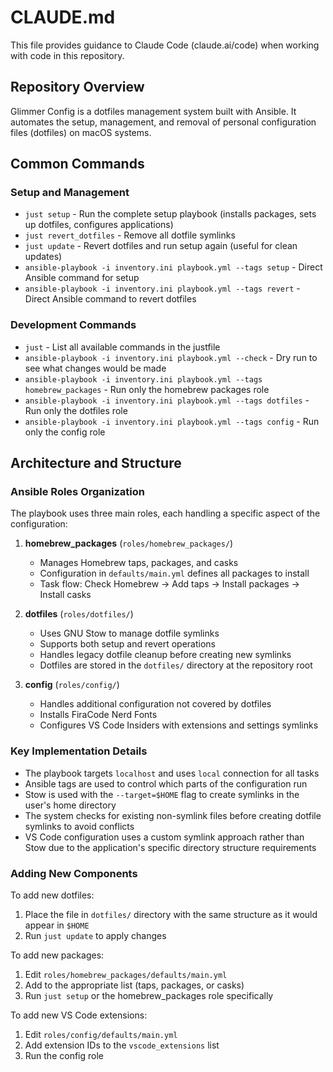 # CLAUDE.md

This file provides guidance to Claude Code (claude.ai/code) when working with code in this repository.

## Repository Overview

Glimmer Config is a dotfiles management system built with Ansible. It automates the setup, management, and removal of personal configuration files (dotfiles) on macOS systems.

## Common Commands

### Setup and Management
- `just setup` - Run the complete setup playbook (installs packages, sets up dotfiles, configures applications)
- `just revert_dotfiles` - Remove all dotfile symlinks
- `just update` - Revert dotfiles and run setup again (useful for clean updates)
- `ansible-playbook -i inventory.ini playbook.yml --tags setup` - Direct Ansible command for setup
- `ansible-playbook -i inventory.ini playbook.yml --tags revert` - Direct Ansible command to revert dotfiles

### Development Commands
- `just` - List all available commands in the justfile
- `ansible-playbook -i inventory.ini playbook.yml --check` - Dry run to see what changes would be made
- `ansible-playbook -i inventory.ini playbook.yml --tags homebrew_packages` - Run only the homebrew packages role
- `ansible-playbook -i inventory.ini playbook.yml --tags dotfiles` - Run only the dotfiles role
- `ansible-playbook -i inventory.ini playbook.yml --tags config` - Run only the config role

## Architecture and Structure

### Ansible Roles Organization
The playbook uses three main roles, each handling a specific aspect of the configuration:

1. **homebrew_packages** (`roles/homebrew_packages/`)
   - Manages Homebrew taps, packages, and casks
   - Configuration in `defaults/main.yml` defines all packages to install
   - Task flow: Check Homebrew → Add taps → Install packages → Install casks

2. **dotfiles** (`roles/dotfiles/`)
   - Uses GNU Stow to manage dotfile symlinks
   - Supports both setup and revert operations
   - Handles legacy dotfile cleanup before creating new symlinks
   - Dotfiles are stored in the `dotfiles/` directory at the repository root

3. **config** (`roles/config/`)
   - Handles additional configuration not covered by dotfiles
   - Installs FiraCode Nerd Fonts
   - Configures VS Code Insiders with extensions and settings symlinks

### Key Implementation Details

- The playbook targets `localhost` and uses `local` connection for all tasks
- Ansible tags are used to control which parts of the configuration run
- Stow is used with the `--target=$HOME` flag to create symlinks in the user's home directory
- The system checks for existing non-symlink files before creating dotfile symlinks to avoid conflicts
- VS Code configuration uses a custom symlink approach rather than Stow due to the application's specific directory structure requirements

### Adding New Components

To add new dotfiles:
1. Place the file in `dotfiles/` directory with the same structure as it would appear in `$HOME`
2. Run `just update` to apply changes

To add new packages:
1. Edit `roles/homebrew_packages/defaults/main.yml`
2. Add to the appropriate list (taps, packages, or casks)
3. Run `just setup` or the homebrew_packages role specifically

To add new VS Code extensions:
1. Edit `roles/config/defaults/main.yml`
2. Add extension IDs to the `vscode_extensions` list
3. Run the config role
